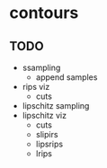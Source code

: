# contours

## TODO

 - ssampling
   - append samples
 - rips viz
   - cuts
 - lipschitz sampling
 - lipschitz viz
   - cuts
   - slipirs
   - lipsrips
   - lrips
